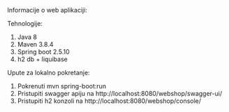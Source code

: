 Informacije o web aplikaciji:

Tehnologije:
1. Java 8
2. Maven 3.8.4
3. Spring boot 2.5.10
4. h2 db + liquibase

Upute za lokalno pokretanje:

1. Pokrenuti mvn spring-boot:run
2. Pristupiti swagger apiju na http://localhost:8080/webshop/swagger-ui/
3. Pristupiti h2 konzoli na http://localhost:8080/webshop/console/